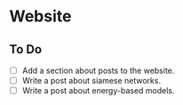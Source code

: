 # Website

## To Do

- [ ] Add a section about posts to the website.
- [ ] Write a post about siamese networks.
- [ ] Write a post about energy-based models.
